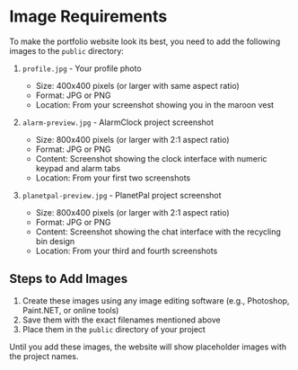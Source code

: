 # Image Requirements

To make the portfolio website look its best, you need to add the following images to the `public` directory:

1. `profile.jpg` - Your profile photo
   - Size: 400x400 pixels (or larger with same aspect ratio)
   - Format: JPG or PNG
   - Location: From your screenshot showing you in the maroon vest

2. `alarm-preview.jpg` - AlarmClock project screenshot
   - Size: 800x400 pixels (or larger with 2:1 aspect ratio)
   - Format: JPG or PNG
   - Content: Screenshot showing the clock interface with numeric keypad and alarm tabs
   - Location: From your first two screenshots

3. `planetpal-preview.jpg` - PlanetPal project screenshot
   - Size: 800x400 pixels (or larger with 2:1 aspect ratio)
   - Format: JPG or PNG
   - Content: Screenshot showing the chat interface with the recycling bin design
   - Location: From your third and fourth screenshots

## Steps to Add Images

1. Create these images using any image editing software (e.g., Photoshop, Paint.NET, or online tools)
2. Save them with the exact filenames mentioned above
3. Place them in the `public` directory of your project

Until you add these images, the website will show placeholder images with the project names. 